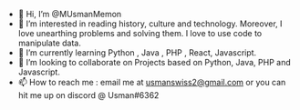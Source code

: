 - 👋 Hi, I’m @MUsmanMemon
- 👀 I’m interested in reading history, culture and technology. Moreover, I love unearthing problems and solving them. I love to use code to manipulate data. 
- 🌱 I’m currently learning Python , Java , PHP , React, Javascript.
- 💞️ I’m looking to collaborate on Projects based on Python, Java, PHP and Javascript.
- 📫 How to reach me : email me at usmanswiss2@gmail.com or you can hit me up on discord @ Usman#6362

<!---
MUsmanMemon/MUsmanMemon is a ✨ special ✨ repository because its `README.md` (this file) appears on your GitHub profile.
You can click the Preview link to take a look at your changes.
--->

